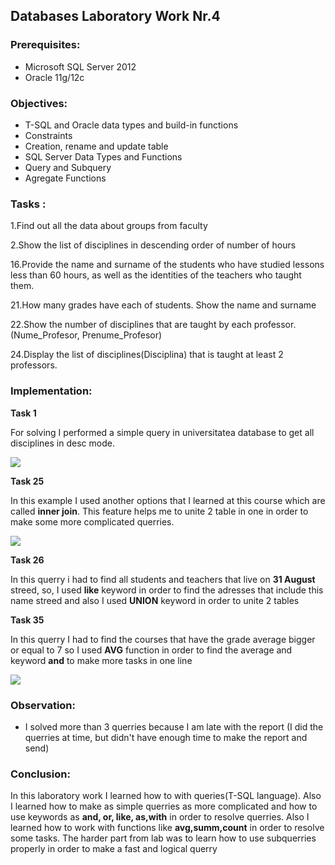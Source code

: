 ## Databases Laboratory Work Nr.4


### Prerequisites:
  - Microsoft SQL Server 2012
  - Oracle 11g/12c

### Objectives:
  - T-SQL and Oracle data types and build-in functions
  - Constraints
  - Creation, rename and update table
  - SQL Server Data Types and Functions
  - Query and Subquery
  - Agregate Functions
  
  
### Tasks : 

1.Find out all the data about groups from faculty  

2.Show the list of disciplines in descending order of number of hours  

16.Provide the name and surname of the students who have studied lessons less than 60 hours,
as well as the identities of the teachers who taught them.

21.How many grades have each of students. Show the name and surname 

22.Show the number of disciplines that are taught by each professor. (Nume_Profesor, Prenume_Profesor) 

24.Display the list of disciplines(Disciplina) that is taught at least 2 professors. 

### Implementation:
**Task 1**  

For solving I performed a simple query in universitatea database to get all disciplines in desc mode. 

![](https://github.com/MihaiGaidau/BDC_Labs/tree/master/lab4/screens/querry2.PNG) 

**Task 25** 

In this example I used another options that I learned at this course which are called **inner join**.
This feature helps me to unite 2 table in one in order to make some more complicated querries. 

![](https://github.com/MihaiGaidau/BDC_Labs/tree/master/lab4/screens/querry25.PNG) 

**Task 26**

In this querry i had to find all students and teachers that live on **31 August** streed, so, I used **like** keyword in order to find the adresses that include this name streed and also I used 
**UNION** keyword in order to unite 2 tables 


**Task 35**

In this querry I had to find the courses that have the grade average bigger or equal to 7 so I used **AVG** function in order to find the average and keyword **and** to make more tasks in one line

![](https://github.com/MihaiGaidau/BDC_Labs/tree/master/lab4/screens/querry35.PNG) 



### Observation:
 - I solved more than 3 querries because I am late with the report (I did the querries at time, but didn't have enough time to make the report and send)

### Conclusion: 
   In this laboratory work I learned how to with queries(T-SQL language). Also I learned how to make as simple querries as more complicated and how to use keywords as **and, or, like, as,with** in order to resolve querries. Also I learned how to work with functions like **avg,summ,count** in order to resolve some tasks. The harder part from lab was to learn how to use subquerries properly in order to make a fast and logical querry
